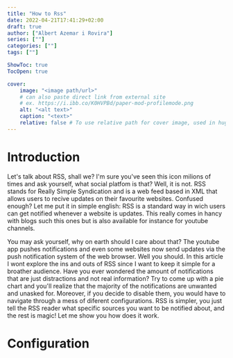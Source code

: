 ```yaml
---
title: "How to Rss"
date: 2022-04-21T17:41:29+02:00
draft: true
author: ["Albert Azemar i Rovira"]
series: [""]
categories: [""]
tags: [""]

ShowToc: true
TocOpen: true

cover:
    image: "<image path/url>"
    # can also paste direct link from external site
    # ex. https://i.ibb.co/K0HVPBd/paper-mod-profilemode.png
    alt: "<alt text>"
    caption: "<text>"
    relative: false # To use relative path for cover image, used in hugo Page-bundles
---
```


# Introduction
Let's talk about RSS, shall we? I'm sure you've seen this icon milions of times and ask yourself, what social platfom is that? Well, it is not. RSS stands for Really Simple Syndication and is a web feed based in XML that allows users to recive updates on their favourite websites. Confused enough? Let me put it in simple english: RSS is a standard way in wich users can get notified whenever a website is updates. This really comes in hancy with blogs such this ones but is also available for instance for youtube channels.

You may ask yourself, why on earth should I care about that? The youtube app pushes notifications and even some websites now send updates via the push notification system of the web browser. Well you should. In this article I wont explore the ins and outs of RSS since I want to keep it simple for a broather audience. Have you ever wondered the amount of notifications that are just distractions and not real information? Try to come up with a pie chart and you'll realize that the majority of the notifications are unwanted and unasked for. Moreover, if you decide to disable them, you would have to navigate through a mess of diferent configurations. RSS is simpler, you just tell the RSS reader what specific sources you want to be notified about, and the rest is magic! Let me show you how does it work.

# Configuration

